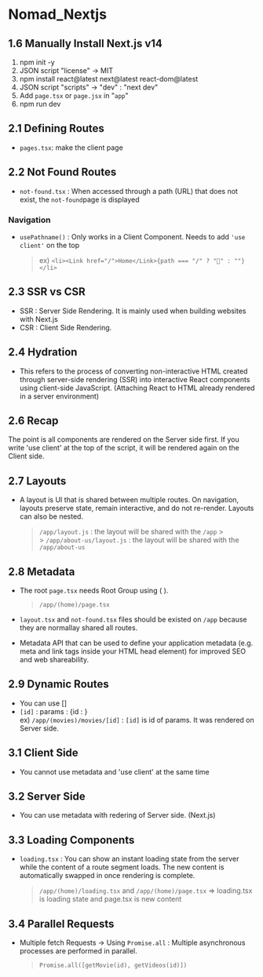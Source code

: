 # Nomad_Nextjs

## 1.6 Manually Install Next.js v14

1. npm init -y
2. JSON script "license" -> MIT
3. npm install react@latest next@latest react-dom@latest
4. JSON script "scripts" -> "dev" : "next dev"
5. Add `page.tsx` or `page.jsx` in "`app`"
6. npm run dev

## 2.1 Defining Routes

- `pages.tsx`: make the client page

## 2.2 Not Found Routes

- `not-found.tsx` : When accessed through a path (URL) that does not exist, the `not-found`page is displayed

### Navigation

- `usePathname()` : Only works in a Client Component. Needs to add `'use client'` on the top
  > ex) `<li><Link href="/">Home</Link>{path === "/" ? "💖" : ""}</li>`

## 2.3 SSR vs CSR

- SSR : Server Side Rendering.
  It is mainly used when building websites with Next.js
- CSR : Client Side Rendering.

## 2.4 Hydration

- This refers to the process of converting non-interactive HTML created through server-side rendering (SSR) into interactive React components using client-side JavaScript.
  (Attaching React to HTML already rendered in a server environment)

## 2.6 Recap

The point is all components are rendered on the Server side first. If you write 'use client' at the top of the script, it will be rendered again on the Client side.

## 2.7 Layouts

- A layout is UI that is shared between multiple routes. On navigation, layouts preserve state, remain interactive, and do not re-render. Layouts can also be nested.
  > `/app/layout.js` : the layout will be shared with the `/app` > <br/> > `/app/about-us/layout.js` : the layout will be shared with the `/app/about-us`

## 2.8 Metadata

- The root `page.tsx` needs Root Group using ( ).
  > `/app/(home)/page.tsx`
- `layout.tsx` and `not-found.tsx` files should be existed on `/app` because they are normallay shared all routes.

- Metadata API that can be used to define your application metadata (e.g. meta and link tags inside your HTML head element) for improved SEO and web shareability.

## 2.9 Dynamic Routes

- You can use []
- `[id]` : params : {id : }
  <br/>
  ex) `/app/(movies)/movies/[id]` : `[id]` is id of params. It was rendered on Server side.

## 3.1 Client Side

- You cannot use metadata and 'use client' at the same time

## 3.2 Server Side

- You can use metadata with redering of Server side. (Next.js)

## 3.3 Loading Components

- `loading.tsx` : You can show an instant loading state from the server while the content of a route segment loads. The new content is automatically swapped in once rendering is complete.
  > `/app/(home)/loading.tsx` and `/app/(home)/page.tsx` => loading.tsx is loading state and page.tsx is new content

## 3.4 Parallel Requests

- Multiple fetch Requests -> Using `Promise.all` : Multiple asynchronous processes are performed in parallel.
  > `Promise.all([getMovie(id), getVideos(id)])`
